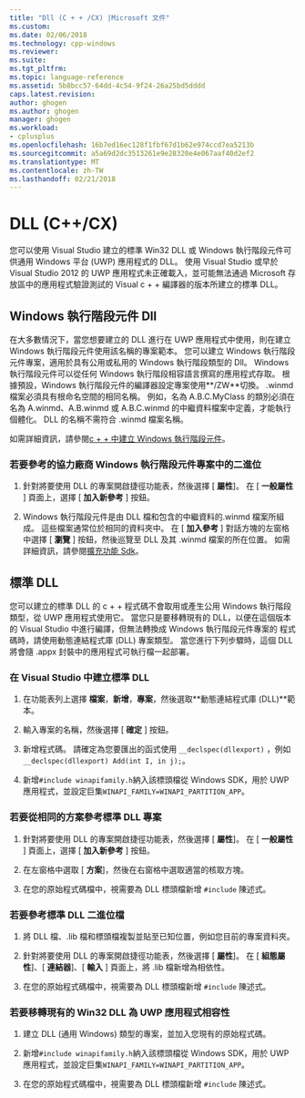```yaml
---
title: "Dll (C + + /CX) |Microsoft 文件"
ms.custom: 
ms.date: 02/06/2018
ms.technology: cpp-windows
ms.reviewer: 
ms.suite: 
ms.tgt_pltfrm: 
ms.topic: language-reference
ms.assetid: 5b8bcc57-64dd-4c54-9f24-26a25bd5dddd
caps.latest.revision: 
author: ghogen
ms.author: ghogen
manager: ghogen
ms.workload:
- cplusplus
ms.openlocfilehash: 16b7ed16ec128f1fbf67d1b62e974ccd7ea5213b
ms.sourcegitcommit: a5a69d2dc3513261e9e28320e4e067aaf40d2ef2
ms.translationtype: MT
ms.contentlocale: zh-TW
ms.lasthandoff: 02/21/2018
---
```

# <a name="dlls-ccx"></a>DLL (C++/CX)

您可以使用 Visual Studio 建立的標準 Win32 DLL 或 Windows 執行階段元件可供通用 Windows 平台 (UWP) 應用程式的 DLL。 使用 Visual Studio 或早於 Visual Studio 2012 的 UWP 應用程式未正確載入，並可能無法通過 Microsoft 存放區中的應用程式驗證測試的 Visual c + + 編譯器的版本所建立的標準 DLL。

## <a name="windows-runtime-component-dlls"></a>Windows 執行階段元件 Dll

在大多數情況下，當您想要建立的 DLL 進行在 UWP 應用程式中使用，則在建立 Windows 執行階段元件使用該名稱的專案範本。 您可以建立 Windows 執行階段元件專案，適用於具有公用或私用的 Windows 執行階段類型的 Dll。 Windows 執行階段元件可以從任何 Windows 執行階段相容語言撰寫的應用程式存取。 根據預設，Windows 執行階段元件的編譯器設定專案使用**/ZW**切換。 .winmd 檔案必須具有根命名空間的相同名稱。 例如，名為 A.B.C.MyClass 的類別必須在名為 A.winmd、A.B.winmd 或 A.B.C.winmd 的中繼資料檔案中定義，才能執行個體化。 DLL 的名稱不需符合 .winmd 檔案名稱。

如需詳細資訊，請參閱[c + + 中建立 Windows 執行階段元件](/windows/uwp/winrt-components/creating-windows-runtime-components-in-cpp)。

### <a name="to-reference-a-third-party-windows-runtime-component-binary-in-your-project"></a>若要參考的協力廠商 Windows 執行階段元件專案中的二進位

1. 針對將要使用 DLL 的專案開啟捷徑功能表，然後選擇 [ **屬性**]。 在 [ **一般屬性** ] 頁面上，選擇 [ **加入新參考** ] 按鈕。

1. Windows 執行階段元件是由 DLL 檔和包含的中繼資料的.winmd 檔案所組成。 這些檔案通常位於相同的資料夾中。 在 [ **加入參考** ] 對話方塊的左窗格中選擇 [ **瀏覽** ] 按鈕，然後巡覽至 DLL 及其 .winmd 檔案的所在位置。 如需詳細資訊，請參閱[擴充功能 Sdk](/visualstudio/extensibility/creating-a-software-development-kit#ExtensionSDKs)。

## <a name="standard-dlls"></a>標準 DLL

您可以建立的標準 DLL 的 c + + 程式碼不會取用或產生公用 Windows 執行階段類型，從 UWP 應用程式使用它。 當您只是要移轉現有的 DLL，以便在這個版本的 Visual Studio 中進行編譯，但無法轉換成 Windows 執行階段元件專案的 程式碼時，請使用動態連結程式庫 (DLL) 專案類型。 當您進行下列步驟時，這個 DLL 將會隨 .appx 封裝中的應用程式可執行檔一起部署。

### <a name="to-create-a-standard-dll-in-visual-studio"></a>在 Visual Studio 中建立標準 DLL

1. 在功能表列上選擇 **檔案**，**新增**，**專案**，然後選取**動態連結程式庫 (DLL)**範本。

1. 輸入專案的名稱，然後選擇 [ **確定** ] 按鈕。

1. 新增程式碼。 請確定為您要匯出的函式使用 `__declspec(dllexport)` ，例如 `__declspec(dllexport) Add(int I, in j);`。

1. 新增`#include winapifamily.h`納入該標頭檔從 Windows SDK，用於 UWP 應用程式，並設定巨集`WINAPI_FAMILY=WINAPI_PARTITION_APP`。

### <a name="to-reference-a-standard-dll-project-from-the-same-solution"></a>若要從相同的方案參考標準 DLL 專案

1. 針對將要使用 DLL 的專案開啟捷徑功能表，然後選擇 [ **屬性**]。 在 [ **一般屬性** ] 頁面上，選擇 [ **加入新參考** ] 按鈕。

1. 在左窗格中選取 [ **方案**]，然後在右窗格中選取適當的核取方塊。

1. 在您的原始程式碼檔中，視需要為 DLL 標頭檔新增 `#include` 陳述式。

### <a name="to-reference-a-standard-dll-binary"></a>若要參考標準 DLL 二進位檔

1. 將 DLL 檔、.lib 檔和標頭檔複製並貼至已知位置，例如您目前的專案資料夾。

1. 針對將要使用 DLL 的專案開啟捷徑功能表，然後選擇 [ **屬性**]。 在 [ **組態屬性**]、[ **連結器**]、[ **輸入** ] 頁面上，將 .lib 檔新增為相依性。

1. 在您的原始程式碼檔中，視需要為 DLL 標頭檔新增 `#include` 陳述式。

### <a name="to-migrate-an-existing-win32-dll-for-uwp-app-compatibility"></a>若要移轉現有的 Win32 DLL 為 UWP 應用程式相容性

1. 建立 DLL (通用 Windows) 類型的專案，並加入您現有的原始程式碼。

1. 新增`#include winapifamily.h`納入該標頭檔從 Windows SDK，用於 UWP 應用程式，並設定巨集`WINAPI_FAMILY=WINAPI_PARTITION_APP`。

1. 在您的原始程式碼檔中，視需要為 DLL 標頭檔新增 `#include` 陳述式。
